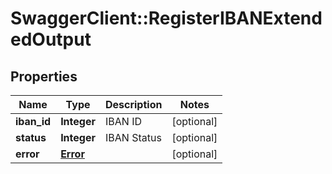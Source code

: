 # SwaggerClient::RegisterIBANExtendedOutput

## Properties
Name | Type | Description | Notes
------------ | ------------- | ------------- | -------------
**iban_id** | **Integer** | IBAN ID | [optional] 
**status** | **Integer** | IBAN Status | [optional] 
**error** | [**Error**](Error.md) |  | [optional] 


